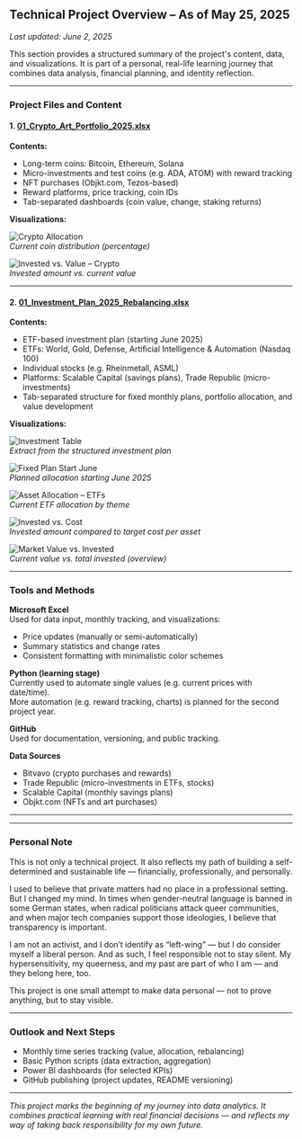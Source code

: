 ## Technical Project Overview – As of May 25, 2025
*Last updated: June 2, 2025*

This section provides a structured summary of the project's content, data, and visualizations. It is part of a personal, real-life learning journey that combines data analysis, financial planning, and identity reflection.

---

### Project Files and Content

#### 1. [01_Crypto_Art_Portfolio_2025.xlsx](./01_Crypto_Art_Portfolio_2025.xlsx)

**Contents:**
- Long-term coins: Bitcoin, Ethereum, Solana
- Micro-investments and test coins (e.g. ADA, ATOM) with reward tracking
- NFT purchases (Objkt.com, Tezos-based)
- Reward platforms, price tracking, coin IDs
- Tab-separated dashboards (coin value, change, staking returns)

**Visualizations:**

![Crypto Allocation](./01_Crypto_Allocation_Percentage.png)  
*Current coin distribution (percentage)*

![Invested vs. Value – Crypto](./01_Crypto_Invested_vs_Value.png)  
*Invested amount vs. current value*

---

#### 2. [01_Investment_Plan_2025_Rebalancing.xlsx](./01_Investment_Plan_2025_Rebalancing.xlsx)

**Contents:**
- ETF-based investment plan (starting June 2025)
- ETFs: World, Gold, Defense, Artificial Intelligence & Automation (Nasdaq 100)
- Individual stocks (e.g. Rheinmetall, ASML)
- Platforms: Scalable Capital (savings plans), Trade Republic (micro-investments)
- Tab-separated structure for fixed monthly plans, portfolio allocation, and value development

**Visualizations:**

![Investment Table](./01_Investment_Table.png)  
*Extract from the structured investment plan*

![Fixed Plan Start June](./01_Fixed_Investment_Plan_June2025.png)  
*Planned allocation starting June 2025*

![Asset Allocation – ETFs](./01_ETF_Equity_Allocation_Current.png)  
*Current ETF allocation by theme*

![Invested vs. Cost](./01_ETF_Invested_vs_TotalCost.png)  
*Invested amount compared to target cost per asset*

![Market Value vs. Invested](./01_ETF_Investment_vs_CurrentValue.png)  
*Current value vs. total invested (overview)*

---

### Tools and Methods

**Microsoft Excel**  
Used for data input, monthly tracking, and visualizations:
- Price updates (manually or semi-automatically)
- Summary statistics and change rates
- Consistent formatting with minimalistic color schemes

**Python (learning stage)**  
Currently used to automate single values (e.g. current prices with date/time).  
More automation (e.g. reward tracking, charts) is planned for the second project year.

**GitHub**  
Used for documentation, versioning, and public tracking.

**Data Sources**  
- Bitvavo (crypto purchases and rewards)
- Trade Republic (micro-investments in ETFs, stocks)
- Scalable Capital (monthly savings plans)
- Objkt.com (NFTs and art purchases)

---
---

### Personal Note

This is not only a technical project. It also reflects my path of building a self-determined and sustainable life — financially, professionally, and personally.

I used to believe that private matters had no place in a professional setting. But I changed my mind. In times when gender-neutral language is banned in some German states, when radical politicians attack queer communities, and when major tech companies support those ideologies, I believe that transparency is important.

I am not an activist, and I don’t identify as “left-wing” — but I do consider myself a liberal person. And as such, I feel responsible not to stay silent. My hypersensitivity, my queerness, and my past are part of who I am — and they belong here, too.

This project is one small attempt to make data personal — not to prove anything, but to stay visible.

---

### Outlook and Next Steps

- Monthly time series tracking (value, allocation, rebalancing)
- Basic Python scripts (data extraction, aggregation)
- Power BI dashboards (for selected KPIs)
- GitHub publishing (project updates, README versioning)

---

*This project marks the beginning of my journey into data analytics. It combines practical learning with real financial decisions — and reflects my way of taking back responsibility for my own future.*
